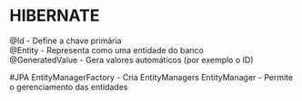 # HIBERNATE
@Id - Define a chave primária <br/>
@Entity - Representa como uma entidade do banco <br/>
@GeneratedValue - Gera valores automáticos (por exemplo o ID) <br/>

#JPA
EntityManagerFactory - Cria EntityManagers 
EntityManager - Permite o gerenciamento das entidades
